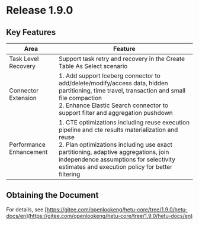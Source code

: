 # Release 1.9.0

## Key Features

| Area                      | Feature                                                                                                                                                                                                                              |
|---------------------------|--------------------------------------------------------------------------------------------------------------------------------------------------------------------------------------------------------------------------------------|
| Task Level Recovery       | Support task retry and recovery in the Create Table As Select scenario            |
| Connector Extension       | 1. Add support Iceberg connector to add/delete/modify/access data, hidden partitioning, time travel, transaction and small file compaction<br/> 2. Enhance Elastic Search connector to support filter and aggregation pushdown       |
| Performance Enhancement   | 1. CTE optimizations including reuse execution pipeline and cte results materialization and reuse<br/> 2. Plan optimizations including use exact partitioning, adaptive aggregations, join independence assumptions for selectivity estimates and execution policy for better filtering                                                                                                 |

## Obtaining the Document 

For details, see [https://gitee.com/openlookeng/hetu-core/tree/1.9.0/hetu-docs/en](https://gitee.com/openlookeng/hetu-core/tree/1.9.0/hetu-docs/en)
